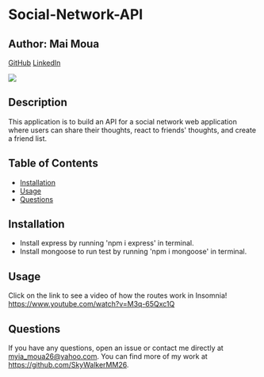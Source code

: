 # Social-Network-API

## Author: Mai Moua 
[GitHub](https://github.com/SkyWalkerMM26)
[LinkedIn](https://www.linkedin.com/in/mai-moua-69a50517a/)

<img src="https://img.shields.io/badge/LICENSE-MIT-COLOR.svg?logo=LOGO">

## Description

This application is to build an API for a social network web application where users can share their thoughts, react to friends' thoughts, and create a friend list.

## Table of Contents 

- [Installation](#installation)
- [Usage](#usage)
- [Questions](#questions)

## Installation

* Install express by running 'npm i express' in terminal.
* Install mongoose to run test by running 'npm i mongoose' in terminal.

## Usage

Click on the link to see a video of how the routes work in Insomnia!
https://www.youtube.com/watch?v=M3q-65Qxc1Q 


## Questions
If you have any questions, open an issue or contact me directly at myia_moua26@yahoo.com. You can find more of my work at https://github.com/SkyWalkerMM26.